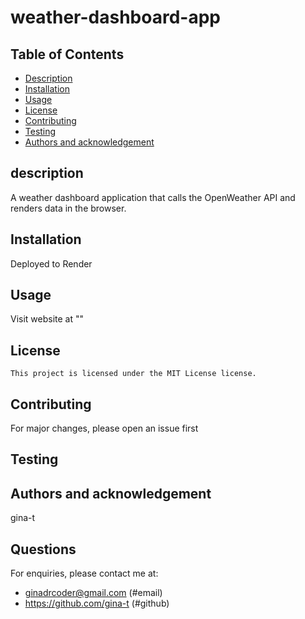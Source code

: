 # weather-dashboard-app

## Table of Contents

  - [Description](#description)
  - [Installation](#installation)
  - [Usage](#usage)
  - [License](#license)
  - [Contributing](#contributing)
  - [Testing](#testing)
  - [Authors and acknowledgement](#authors-and-acknowledgement)
    
## description

A weather dashboard application that calls the OpenWeather API and renders data in the browser.

## Installation

Deployed to Render

## Usage

Visit website at ""

## License

    This project is licensed under the MIT License license.
    
## Contributing

For major changes, please open an issue first

## Testing


## Authors and acknowledgement

gina-t

## Questions

For enquiries, please contact me at:
   - ginadrcoder@gmail.com (#email)
   - https://github.com/gina-t (#github)
